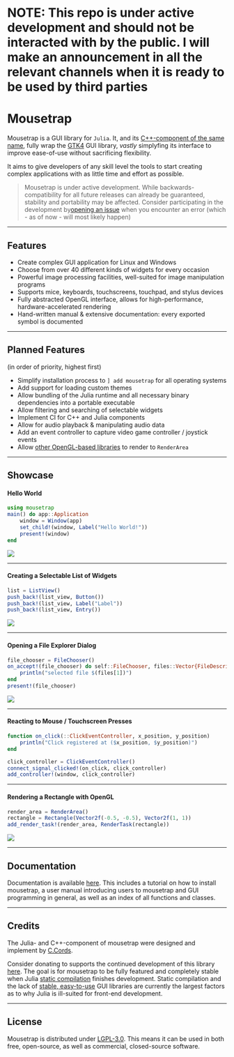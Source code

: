 # NOTE: This repo is under active development and should not be interacted with by the public. I will make an announcement in all the relevant channels when it is ready to be used by third parties

# Mousetrap

Mousetrap is a GUI library for `Julia`. It, and its [C++-component of the same name](https://github.com/clemapfel/mousetrap), fully wrap the [GTK4](https://docs.gtk.org/gtk4/) GUI library, *vastly* simplyfing its interface to improve ease-of-use without sacrificing flexibility.

It aims to give developers of any skill level the tools to start creating complex applications 
with as little time and effort as possible.

> Mousetrap is under active development. While backwards-compatibility for all future releases can already be guaranteed, stability and portability may be affected. Consider participating in the development by[opening an issue](https://github.com/clemapfel/mousetrap.jl) when you encounter an error (which - as of now - will most likely happen)

---

## Features
+ Create complex GUI application for Linux and Windows
+ Choose from over 40 different kinds of widgets for every occasion
+ Powerful image processing facilities, well-suited for image manipulation programs
+ Supports mice, keyboards, touchscreens, touchpad, and stylus devices
+ Fully abstracted OpenGL interface, allows for high-performance, hardware-accelerated rendering
+ Hand-written manual & extensive documentation: every exported symbol is documented

---

## Planned Features

(in order of priority, highest first)
+ Simplify installation process to `] add mousetrap` for all operating systems
+ Add support for loading custom themes
+ Allow bundling of the Julia runtime and all necessary binary dependencies into a portable executable
+ Allow filtering and searching of selectable widgets
+ Implement CI for C++ and Julia components
+ Allow for audio playback & manipulating audio data
+ Add an event controller to capture video game controller / joystick events
+ Allow [other OpenGL-based libraries](https://github.com/MakieOrg/Makie.jl) to render to `RenderArea`

---

## Showcase

#### Hello World

```julia
using mousetrap
main() do app::Application
    window = Window(app)
    set_child!(window, Label("Hello World!"))
    present!(window)
end
```
![](todo)

---

#### Creating a Selectable List of Widgets

```julia
list = ListView()
push_back!(list_view, Button())
push_back!(list_view, Label("Label")) 
push_back!(list_view, Entry())
```
![](todo)

---

#### Opening a File Explorer Dialog

```julia
file_chooser = FileChooser()
on_accept!(file_chooser) do self::FileChooser, files::Vector{FileDescriptor}
    println("selected file $(files[1])")
end
present!(file_chooser)
```
![](todo)

---

#### Reacting to Mouse / Touchscreen Presses

```julia
function on_click(::ClickEventController, x_position, y_position)
    println("Click registered at ($x_position, $y_position)")
end

click_controller = ClickEventController()
connect_signal_clicked!(on_click, click_controller)
add_controller!(window, click_controller)
```

---

#### Rendering a Rectangle with OpenGL

```julia
render_area = RenderArea()
rectangle = Rectangle(Vector2f(-0.5, -0.5), Vector2f(1, 1))
add_render_task!(render_area, RenderTask(rectangle))
```
![](todo)

---

## Documentation

Documentation is available [here](https://clemens-cords.com/mousetrap_jl). This includes a tutorial on how to install mousetrap, a user manual introducing users to mousetrap and GUI programming in general, as well as an index of all functions and classes.

--- 

## Credits

The Julia- and C++-component of mousetrap were designed and implement by [C.Cords](https://clemens-cords.com).

Consider donating to supports the continued development of this library [here](TODO). The goal is for 
mousetrap to be fully featured and completely stable when Julia [static compilation](https://github.com/JuliaLang/PackageCompiler.jl) finishes development. Static compilation and the lack of [stable, easy-to-use](https://github.com/JuliaGraphics/Gtk.jl/issues)
GUI libraries are currently the largest factors as to why Julia is ill-suited for front-end development.

---

## License

Mousetrap is distributed under [LGPL-3.0](https://www.gnu.org/licenses/lgpl-3.0.en.html). This means it can be used in both free, open-source, as well as commercial, closed-source software.
